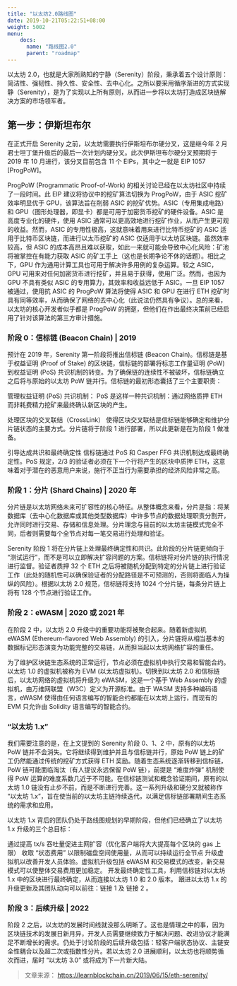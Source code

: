 ```yaml
---
title: "以太坊2.0路线图"
date: 2019-10-21T05:22:51+08:00
weight: 5002
menu:
    docs:
      name: "路线图2.0"
      parent: "roadmap"
---
```


以太坊 2.0，也就是大家所熟知的宁静（Serenity）阶段，秉承着五个设计原则：简洁性、强韧性、持久性、安全性、去中心化。之所以要采用循序渐进的方式实现静（Serenity），是为了实现以上所有原则，从而进一步将以太坊打造成区块链解决方案的市场领军者。

## 第一步：伊斯坦布尔
在正式开启 Serenity 之前，以太坊需要执行伊斯坦布尔硬分叉，这是继今年 2 月君士坦丁堡升级后的最后一次计划内硬分叉。此次伊斯坦布尔硬分叉预期将于 2019 年 10 月进行，该分叉目前包含 11 个 EIPs，其中之一就是 EIP 1057 [ProgPoW]。

ProgPoW (Programmatic Proof-of-Work) 的相关讨论已经在以太坊社区中持续了一段时间。此 EIP 建议将协议中的挖矿算法切换为 ProgPoW，由于 ASIC 挖矿效率明显优于 GPU，该算法旨在削弱 ASIC 的挖矿优势。ASIC（专用集成电路）和 GPU（图形处理器，即显卡）都是可用于加密货币挖矿的硬件设备。ASIC 是高度专业化的硬件，使用 ASIC 通常可以更高效地进行挖矿作业，从而产生更可观的收益。然而，ASIC 的专用性极高，这就意味着用来进行比特币挖矿的 ASIC 适用于比特币区块链，而进行以太币挖矿的 ASIC 仅适用于以太坊区块链。虽然效率较高，但 ASIC 的成本高昂且难以获取，如此一来就可能会导致中心化风险：矿池将被掌控在有能力获取 ASIC 的矿工手上（这也是长期争论不休的话题）。相比之下，GPU 作为通用计算工具也可用于解决许多用例的复杂运算。较之 ASIC，GPU 可用来对任何加密货币进行挖矿，并且易于获得，使用广泛。然而，也因为 GPU 不具有类似 ASIC 的专用算力，其效率和收益远低于 ASIC。一旦 EIP 1057 被通过，使用抗 ASIC 的 ProgPoW 算法将使得 ASIC 和 GPU 在进行 ETH 挖矿时具有同等效率，从而确保了网络的去中心化（此说法仍然具有争议）。总的来看，以太坊的核心开发者似乎都是 ProgPoW 的拥趸，但他们在作出最终决策前已经启用了针对该算法的第三方审计措施。

### 阶段 0：信标链 (Beacon Chain) | 2019
预计在 2019 年，Serenity 第一阶段将推出信标链 (Beacon Chain)。信标链是基于权益证明 (Proof of Stake) 的区块链，信标链的部署将标志工作量证明 (PoW) 到权益证明 (PoS) 共识机制的转变。为了确保链的连续性不被破坏，信标链确立之后将与原始的以太坊 PoW 链并行。信标链的最初形态囊括了三个主要职责：

管理权益证明 (PoS) 共识机制：
PoS 是这样一种共识机制：通过网络质押 ETH 而非耗费精力挖矿来最终确认新区块的产生。

处理区块的交叉联结（CrossLink）
使得区块交叉联结是信标链能够确定和维护分片链状态的主要方式。分片链将于阶段 1 进行部署，所以此更新是在为阶段 1 做准备。

引导达成共识和最终确定性
信标链通过 PoS 和 Casper FFG 共识机制达成最终确定性。PoS 规定，2/3 的验证者必须在下一个行将产生的区块中质押 ETH，这意味着对于潜在的恶意用户来说，施行不正当行为需要承担的经济风险非常之高。

### 阶段 1：分片 (Shard Chains) | 2020 年
分片链是以太坊网络未来可扩容性的核心特征。从整体概念来看，分片是指：将某数据库（去中心化数据库或其他类型数据库）中许多节点的数据处理职责分割开，允许同时进行交易、存储和信息处理。分片理念与目前的以太坊主链模式完全不同，后者则需要每个全节点对每一笔交易进行处理和验证。

Serenity 阶段 1 将在分片链上处理最终确定性和共识。此阶段的分片链更倾向于 “测试运行”，而不是可以立即解决扩容问题的方案。信标链将对分片链的执行情况进行监督。验证者质押 32 个 ETH 之后将被随机分配到特定的分片链上进行验证工作（此处的随机性可以确保验证者的分配路径是不可预测的，否则将面临人为操纵的风险）。根据以太坊 2.0 规范，信标链将支持 1024 个分片链，每条分片链上将有 128 个节点进行验证工作。

### 阶段 2：eWASM | 2020 或 2021 年
在阶段 2 中，以太坊 2.0 升级中的重要功能将被聚合起来。随着新虚拟机 eWASM (Ethereum-flavored Web Assembly) 的引入，分片链将从相当基本的数据标记形态演变为功能完整的交易链，从而担当起以太坊网络扩容的重任。

为了维护区块链生态系统的正常运行，节点必须在虚拟机中执行交易和智能合约。以太坊 1.0 的虚拟机被称为 EVM (以太坊虚拟机)。切换到以太坊 2.0 和信标链后，以太坊网络的虚拟机将升级为 eWASM，这是一个基于 Web Assembly 的虚拟机，由万维网联盟（W3C）定义为开源标准。由于 WASM 支持多种编码语言，eWASM 使得由任何语言编写的智能合约都能在以太坊上运行，而现有的 EVM 只允许由 Solidity 语言编写的智能合约。

### “以太坊 1.x”
我们需要注意的是，在上文提到的 Serenity 阶段 0、1、2 中，原有的以太坊 PoW 链并不会消失。它将继续得到维护并且与信标链并行，原始 PoW 链上的矿工仍然能通过传统的挖矿方式获得 ETH 奖励。随着生态系统逐渐转移到信标链，PoW 链可能面临淘汰（有人提议永远保留 PoW 链），前提是 “难度炸弹” 机制使得 PoW 运算的难度系数几近于不可能。在信标链测试和概念验证期间，原有的以太坊 1.0 链没有止步不前，而是不断进行完善。这一系列升级和硬分叉就被称作 “以太坊 1.x”，旨在使当前的以太坊主链持续迭代，以满足信标链部署期间生态系统的需求和应用。

以太坊 1.x 背后的团队仍处于路线图规划的早期阶段，但他们已经确立了以太坊 1.x 升级的三个总目标：

通过提高 tx/s 吞吐量促进主网扩容（优化客户端将大大提高每个区块的 gas 上限）
收取 “状态费用” 以限制磁盘空间使用量，从而可以持续运行全节点
升级虚拟机以改善开发人员体验。虚拟机升级包括 eWASM 和交易模式的改变，新交易模式可以使整体交易费用更加稳定。
开发最终确定性工具，利用信标链对以太坊 1.x 中的区块进行最终确定，从而连接以太坊 1.0 和 2.0 版本。
跟进以太坊 1.x 的升级更新及其团队动向可以前往：链接 1 及 链接 2 。

### 阶段 3：后续升级 | 2022
阶段 2 之后，以太坊的发展时间线就没那么明晰了。这也是情理之中的事，因为区块链技术的发展日新月异，开发人员需要继续致力于解决问题、改进协议才能满足不断增长的需求。仍处于讨论阶段的后续升级包括：轻客户端状态协议、主链安全性耦合以及超二次或指数性分片。若以太坊 2.0 进展顺利，以太坊也将顺势循次而进，届时 “以太坊 3.0” 或将成为下一片新大陆。

> 文章来源： https://learnblockchain.cn/2019/06/15/eth-serenity/